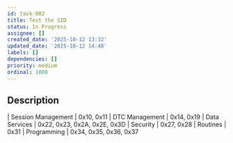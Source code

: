 ```yaml
---
id: task-002
title: Test the SID
status: In Progress
assignee: []
created_date: '2025-10-12 13:32'
updated_date: '2025-10-12 14:48'
labels: []
dependencies: []
priority: medium
ordinal: 1000
---
```


## Description

<!-- SECTION:DESCRIPTION:BEGIN -->
| Session Management | 0x10, 0x11
| DTC Management | 0x14, 0x19
| Data Services | 0x22, 0x23, 0x2A, 0x2E, 0x3D
| Security | 0x27, 0x28
| Routines | 0x31
| Programming | 0x34, 0x35, 0x36, 0x37
<!-- SECTION:DESCRIPTION:END -->
